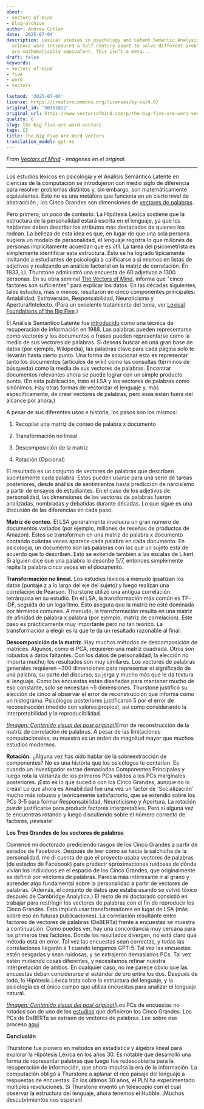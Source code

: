 ```yaml
---
about:
- vectors-of-mind
- blog-archive
author: Andrew Cutler
date: '2025-07-04'
description: Lexical studies in psychology and Latent Semantic Analysis in computer
  science were introduced a half century apart to solve different problems and yet
  are mathematically equivalent. This isn’t a meta...
draft: false
keywords:
- vectors-of-mind
- five
- word
- vectors

lastmod: '2025-07-04'
license: https://creativecommons.org/licenses/by-sa/4.0/
original_id: '50351822'
original_url: https://www.vectorsofmind.com/p/the-big-five-are-word-vectors
quality: 6
slug: the-big-five-are-word-vectors
tags: []
title: The Big Five Are Word Vectors
translation_model: gpt-4o
---
```


*From [Vectors of Mind](https://www.vectorsofmind.com/p/the-big-five-are-word-vectors) - imágenes en el original.*

---

Los estudios léxicos en psicología y el Análisis Semántico Latente en ciencias de la computación se introdujeron con medio siglo de diferencia para resolver problemas distintos y, sin embargo, son matemáticamente equivalentes. Esto no es una metáfora que funciona en un cierto nivel de abstracción _;_ los Cinco Grandes son dimensiones de [vectores de palabras](https://dzone.com/articles/introduction-to-word-vectors).

Pero primero, un poco de contexto. La Hipótesis Léxica sostiene que la estructura de la personalidad estará escrita en el lenguaje, ya que los hablantes deben describir los atributos más destacados de quienes los rodean. La belleza de esta idea es que, en lugar de que una sola persona sugiera un modelo de personalidad, el lenguaje registra lo que millones de personas implícitamente acuerdan que es útil. La tarea del psicometrista es simplemente identificar esta estructura. Esto se ha logrado típicamente invitando a estudiantes de psicología a calificarse a sí mismos en listas de adjetivos y realizando un análisis factorial en la matriz de correlación. En 1933, LL Thurstone administró una encuesta de 60 adjetivos a 1300 personas. En su obra seminal [The Vectors of Mind](http://psych.colorado.edu/~carey/Courses/PSYC5112/Readings/VectorsOfMind_Thurstone.pdf), informa que "cinco factores son suficientes" para explicar los datos. En las décadas siguientes, tales estudios, más o menos, resultaron en cinco componentes principales: Amabilidad, Extroversión, Responsabilidad, Neuroticismo y Apertura/Intelecto. (Para un excelente tratamiento del tema, ver [Lexical Foundations of the Big Five](https://www.researchgate.net/profile/Boele-Raad-2/publication/282980275_The_Lexical_Foundation_of_the_Big_Five-Factor_Model/links/5626198508aed3d3f137e522/The-Lexical-Foundation-of-the-Big-Five-Factor-Model.pdf).)

El Análisis Semántico Latente fue [introducido](https://dl.acm.org/doi/abs/10.1145/57167.57214?casa_token=ogUyQ6VJeZgAAAAA:ksULYwu-Km_5Ap0wA2ho3tbwzTjsB0tHONfEEMIldNB6PJgkRyM7eFaa7uZ-XZJ3nYo0MbYFeJsBng) como una técnica de recuperación de información en 1988. Las palabras pueden representarse como vectores y los documentos o frases pueden representarse como la media de sus vectores de palabras. Si deseas buscar en una gran base de datos (por ejemplo, Wikipedia), las palabras clave para cada página solo te llevarán hasta cierto punto. Una forma de solucionar esto es representar tanto los documentos (artículos de wiki) como las consultas (términos de búsqueda) como la media de sus vectores de palabras. Encontrar documentos relevantes ahora se puede lograr con un simple producto punto. (En esta publicación, trato el LSA y los vectores de palabras como sinónimos. Hay otras formas de vectorizar el lenguaje y, más específicamente, de crear vectores de palabras, pero esas están fuera del alcance por ahora.)

A pesar de sus diferentes usos e historia, los pasos son los mismos:

  1. Recopilar una matriz de conteo de palabra x documento

  2. Transformación no lineal

  3. Descomposición de la matriz

  4. Rotación (Opcional)

El resultado es un conjunto de vectores de palabras que describen sucintamente cada palabra. Estos pueden usarse para una serie de tareas posteriores, desde análisis de sentimientos hasta predicción de narcisismo a partir de ensayos de estudiantes. En el caso de los adjetivos de personalidad, las dimensiones de los vectores de palabras fueron analizadas, nombradas y debatidas durante décadas. Lo que sigue es una discusión de las diferencias en cada paso.

**Matriz de conteo.** El LSA generalmente involucra un gran número de documentos variados (por ejemplo, millones de reseñas de productos de Amazon). Estos se transforman en una matriz de palabra x documento contando cuántas veces aparece cada palabra en cada documento. En psicología, un documento son las palabras con las que un sujeto está de acuerdo que lo describen. Esto se extiende también a las escalas de Likert. Si alguien dice que una palabra lo describe 5/7, entonces simplemente repite la palabra cinco veces en el documento.

**Transformación no lineal.** Los estudios léxicos a menudo ipsatizan los datos (puntaje z a lo largo del eje del sujeto) y luego realizan una correlación de Pearson. Thurstone utilizó una antigua correlación tetrárquica en su estudio. En el LSA, la transformación más común es TF-IDF, seguida de un logaritmo. Esto asegura que la matriz no esté dominada por términos comunes. A menudo, la transformación resulta en una matriz de afinidad de palabra x palabra (por ejemplo, matriz de correlación). Este paso es prácticamente muy importante pero no tan teórico. La transformación a elegir es la que te da un resultado razonable al final.

**Descomposición de la matriz.** Hay muchos métodos de descomposición de matrices. Algunos, como el PCA, requieren una matriz cuadrada. Otros son robustos a datos faltantes. Con los datos de personalidad, la elección no importa mucho; los resultados son muy similares. Los vectores de palabras generales requieren ~300 dimensiones para representar el significado de una palabra, su parte del discurso, su jerga y mucho más que le da textura al lenguaje. Como las encuestas están diseñadas para mantener mucho de eso constante, solo se necesitan ~5 dimensiones. Thurstone justificó su elección de cinco al observar el error de reconstrucción que informa como un histograma. Psicólogos posteriores justificaron 5 por el error de reconstrucción (medido con valores propios), así como considerando la interpretabilidad y la reproducibilidad.

[*[Imagen: Contenido visual del post original]*](https://substackcdn.com/image/fetch/$s_!Zw-J!,f_auto,q_auto:good,fl_progressive:steep/https%3A%2F%2Fbucketeer-e05bbc84-baa3-437e-9518-adb32be77984.s3.amazonaws.com%2Fpublic%2Fimages%2Fd562c1c2-1576-4fad-896c-52e799d4598b_1600x1066.png)Error de reconstrucción de la matriz de correlación de palabras. A pesar de las limitaciones computacionales, su muestra es un orden de magnitud mayor que muchos estudios modernos.

**Rotación.** ¿Alguna vez has oído hablar de la sobreextracción de componentes? No es una historia que los psicólogos te contarían. Es cuando un investigador extrae demasiados Componentes Principales y luego rota la varianza de los primeros PCs válidos a los PCs marginales posteriores. ¡Esto es lo que sucedió con los Cinco Grandes, aunque no lo creas! Lo que ahora es Amabilidad fue una vez un factor de 'Socialización' mucho más robusto y teóricamente satisfactorio, que se extendió sobre los PCs 3-5 para formar Responsabilidad, Neuroticismo y Apertura. La rotación _puede_ justificarse para producir factores interpretables. Pero si alguna vez te encuentras rotando y luego discutiendo sobre el número correcto de factores, ¡revísate!

**Los Tres Grandes de los vectores de palabras**

Comencé mi doctorado prediciendo rasgos de los Cinco Grandes a partir de estados de Facebook. Después de leer cómo se hacía la salchicha de la personalidad, me di cuenta de que el proyecto usaba vectores de palabras (de estados de Facebook) para predecir aproximaciones ruidosas de dónde vivían los individuos en el espacio de los Cinco Grandes, que originalmente se definió por vectores de palabras. Parecía más interesante ir al grano y aprender algo fundamental sobre la personalidad a partir de vectores de palabras. (Además, el conjunto de datos que estaba usando se volvió tóxico después de Cambridge Analytica.) El resto de mi doctorado consistió en trabajar para restringir los vectores de palabras con el fin de reproducir los Cinco Grandes. Esto implicó usar transformadores en lugar de LSA (más sobre eso en futuras publicaciones). La correlación resultante entre factores de vectores de palabras (DeBERTa) frente a encuestas se muestra a continuación. Como puedes ver, hay una concordancia muy cercana para los primeros tres factores. Donde los resultados divergen, no está claro qué método está en error. Tal vez las encuestas sean correctas, y todas las correlaciones llegarán a 1 cuando tengamos GPT-5. Tal vez las encuestas estén sesgadas y sean ruidosas, y se extrajeron demasiados PCs. Tal vez estén midiendo cosas diferentes, y necesitamos refinar nuestra interpretación de ambos. En cualquier caso, no me parece obvio que las encuestas deban considerarse el estándar de oro entre los dos. Después de todo, la Hipótesis Léxica trata sobre la estructura del lenguaje, y la psicología es el único campo que utiliza encuestas para analizar el lenguaje natural.

[*[Imagen: Contenido visual del post original]*](https://substackcdn.com/image/fetch/$s_!lY1-!,f_auto,q_auto:good,fl_progressive:steep/https%3A%2F%2Fbucketeer-e05bbc84-baa3-437e-9518-adb32be77984.s3.amazonaws.com%2Fpublic%2Fimages%2F6bf087b4-76cc-4272-a2f7-037d606ed2ba_726x682.png)Los PCs de encuestas no rotados son de uno de los [estudios](https://onlinelibrary.wiley.com/doi/10.1002/\(SICI\)1099-0984\(199603\)10:1%3C61::AID-PER246%3E3.0.CO;2-D) que definieron los Cinco Grandes. Los PCs de DeBERTa se extraen de vectores de palabras. Lee sobre ese proceso [aquí](https://psyarxiv.com/gdm5v/).

**Conclusión**

Thurstone fue pionero en métodos en estadística y álgebra lineal para explorar la Hipótesis Léxica en los años 30. Es notable que desarrolló una forma de representar palabras que luego fue redescubierta para la recuperación de información, que ahora impulsa la era de la información. La computación obligó a Thurstone a aplanar el rico paisaje del lenguaje a respuestas de encuestas. En los últimos 30 años, el PLN ha experimentado múltiples revoluciones. Si Thurstone inventó un telescopio con el cual observar la estructura del lenguaje, ahora tenemos el Hubble. ¡Muchos descubrimientos nos esperan!